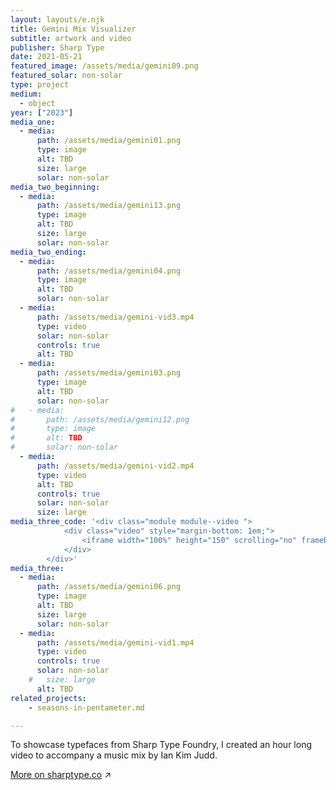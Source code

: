 ```yaml
---
layout: layouts/e.njk
title: Gemini Mix Visualizer
subtitle: artwork and video
publisher: Sharp Type
date: 2021-05-21
featured_image: /assets/media/gemini09.png
featured_solar: non-solar
type: project
medium:
  - object
year: ["2023"]
media_one:
  - media:
      path: /assets/media/gemini01.png
      type: image
      alt: TBD
      size: large
      solar: non-solar
media_two_beginning:
  - media:
      path: /assets/media/gemini13.png
      type: image
      alt: TBD
      size: large
      solar: non-solar
media_two_ending:
  - media:
      path: /assets/media/gemini04.png
      type: image
      alt: TBD
      solar: non-solar
  - media:
      path: /assets/media/gemini-vid3.mp4
      type: video
      solar: non-solar
      controls: true
      alt: TBD
  - media:
      path: /assets/media/gemini03.png
      type: image
      alt: TBD
      solar: non-solar
#   - media:
#       path: /assets/media/gemini12.png
#       type: image
#       alt: TBD
#       solar: non-solar
  - media:
      path: /assets/media/gemini-vid2.mp4
      type: video
      alt: TBD
      controls: true
      solar: non-solar
      size: large
media_three_code: '<div class="module module--video ">
            <div class="video" style="margin-bottom: 1em;">
                <iframe width="100%" height="150" scrolling="no" frameborder="no" allow="autoplay" src="https://w.soundcloud.com/player/?url=https%3A//api.soundcloud.com/tracks/1520823301&color=%23ff5500&auto_play=false&hide_related=false&show_comments=true&show_user=true&show_reposts=false&show_teaser=true&visual=true"></iframe>
            </div>
        </div>'
media_three:
  - media:
      path: /assets/media/gemini06.png
      type: image
      alt: TBD
      size: large
      solar: non-solar
  - media:
      path: /assets/media/gemini-vid1.mp4
      type: video
      controls: true
      solar: non-solar
    #   size: large
      alt: TBD
related_projects:
    - seasons-in-pentameter.md

---
```


To showcase typefaces from Sharp Type Foundry, I created an hour long video to accompany a music mix by Ian Kim Judd.

<a href="https://sharptype.co/news/sharp-fm-008-IanKimJudd-gemini-23" target="_blank">More on sharptype.co</a> ↗